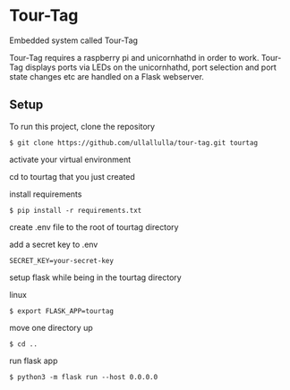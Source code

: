 # Tour-Tag
Embedded system called Tour-Tag

Tour-Tag requires a raspberry pi and unicornhathd in order to work. 
Tour-Tag displays ports via LEDs on the unicornhathd, port selection and 
port state changes etc are handled on a Flask webserver.


## Setup
To run this project, clone the repository 

```
$ git clone https://github.com/ullallulla/tour-tag.git tourtag

```
activate your virtual environment

cd to tourtag that you just created

install requirements

```
$ pip install -r requirements.txt

```
create .env file to the root of tourtag directory

add a secret key to  .env

```
SECRET_KEY=your-secret-key

```

setup flask while being in the tourtag directory

linux
```
$ export FLASK_APP=tourtag

```
move one directory up

```
$ cd ..

```
run flask app

```
$ python3 -m flask run --host 0.0.0.0

```
